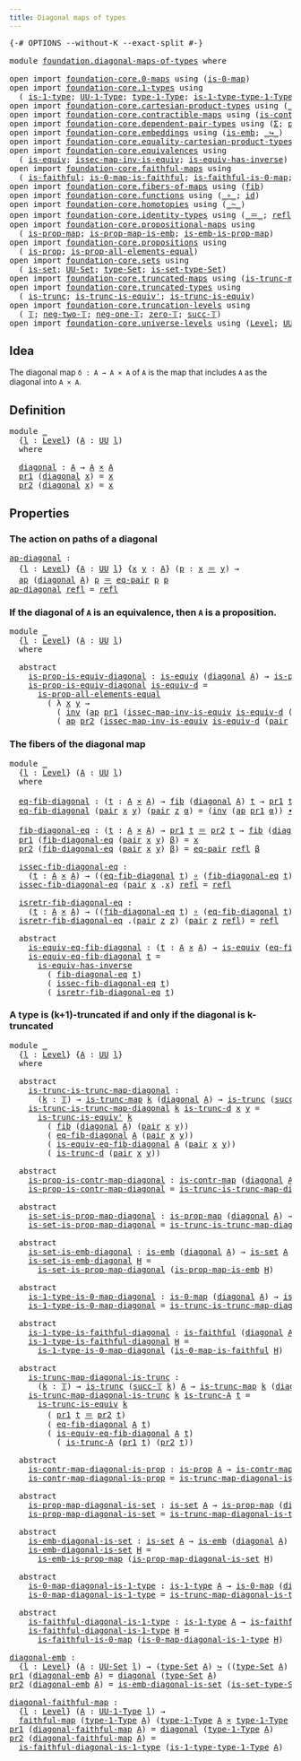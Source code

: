 ```yaml
---
title: Diagonal maps of types
---
```


<pre class="Agda"><a id="48" class="Symbol">{-#</a> <a id="52" class="Keyword">OPTIONS</a> <a id="60" class="Pragma">--without-K</a> <a id="72" class="Pragma">--exact-split</a> <a id="86" class="Symbol">#-}</a>

<a id="91" class="Keyword">module</a> <a id="98" href="foundation.diagonal-maps-of-types.html" class="Module">foundation.diagonal-maps-of-types</a> <a id="132" class="Keyword">where</a>

<a id="139" class="Keyword">open</a> <a id="144" class="Keyword">import</a> <a id="151" href="foundation-core.0-maps.html" class="Module">foundation-core.0-maps</a> <a id="174" class="Keyword">using</a> <a id="180" class="Symbol">(</a><a id="181" href="foundation-core.0-maps.html#1181" class="Function">is-0-map</a><a id="189" class="Symbol">)</a>
<a id="191" class="Keyword">open</a> <a id="196" class="Keyword">import</a> <a id="203" href="foundation-core.1-types.html" class="Module">foundation-core.1-types</a> <a id="227" class="Keyword">using</a>
  <a id="235" class="Symbol">(</a> <a id="237" href="foundation-core.1-types.html#807" class="Function">is-1-type</a><a id="246" class="Symbol">;</a> <a id="248" href="foundation-core.1-types.html#873" class="Function">UU-1-Type</a><a id="257" class="Symbol">;</a> <a id="259" href="foundation-core.1-types.html#945" class="Function">type-1-Type</a><a id="270" class="Symbol">;</a> <a id="272" href="foundation-core.1-types.html#1022" class="Function">is-1-type-type-1-Type</a><a id="293" class="Symbol">)</a>
<a id="295" class="Keyword">open</a> <a id="300" class="Keyword">import</a> <a id="307" href="foundation-core.cartesian-product-types.html" class="Module">foundation-core.cartesian-product-types</a> <a id="347" class="Keyword">using</a> <a id="353" class="Symbol">(</a><a id="354" href="foundation-core.cartesian-product-types.html#590" class="Function Operator">_×_</a><a id="357" class="Symbol">)</a>
<a id="359" class="Keyword">open</a> <a id="364" class="Keyword">import</a> <a id="371" href="foundation-core.contractible-maps.html" class="Module">foundation-core.contractible-maps</a> <a id="405" class="Keyword">using</a> <a id="411" class="Symbol">(</a><a id="412" href="foundation-core.contractible-maps.html#1477" class="Function">is-contr-map</a><a id="424" class="Symbol">)</a>
<a id="426" class="Keyword">open</a> <a id="431" class="Keyword">import</a> <a id="438" href="foundation-core.dependent-pair-types.html" class="Module">foundation-core.dependent-pair-types</a> <a id="475" class="Keyword">using</a> <a id="481" class="Symbol">(</a><a id="482" href="foundation-core.dependent-pair-types.html#515" class="Record">Σ</a><a id="483" class="Symbol">;</a> <a id="485" href="foundation-core.dependent-pair-types.html#588" class="InductiveConstructor">pair</a><a id="489" class="Symbol">;</a> <a id="491" href="foundation-core.dependent-pair-types.html#605" class="Field">pr1</a><a id="494" class="Symbol">;</a> <a id="496" href="foundation-core.dependent-pair-types.html#617" class="Field">pr2</a><a id="499" class="Symbol">)</a>
<a id="501" class="Keyword">open</a> <a id="506" class="Keyword">import</a> <a id="513" href="foundation-core.embeddings.html" class="Module">foundation-core.embeddings</a> <a id="540" class="Keyword">using</a> <a id="546" class="Symbol">(</a><a id="547" href="foundation-core.embeddings.html#992" class="Function">is-emb</a><a id="553" class="Symbol">;</a> <a id="555" href="foundation-core.embeddings.html#1074" class="Function Operator">_↪_</a><a id="558" class="Symbol">)</a>
<a id="560" class="Keyword">open</a> <a id="565" class="Keyword">import</a> <a id="572" href="foundation-core.equality-cartesian-product-types.html" class="Module">foundation-core.equality-cartesian-product-types</a> <a id="621" class="Keyword">using</a> <a id="627" class="Symbol">(</a><a id="628" href="foundation-core.equality-cartesian-product-types.html#1326" class="Function">eq-pair</a><a id="635" class="Symbol">)</a>
<a id="637" class="Keyword">open</a> <a id="642" class="Keyword">import</a> <a id="649" href="foundation-core.equivalences.html" class="Module">foundation-core.equivalences</a> <a id="678" class="Keyword">using</a>
  <a id="686" class="Symbol">(</a> <a id="688" href="foundation-core.equivalences.html#1556" class="Function">is-equiv</a><a id="696" class="Symbol">;</a> <a id="698" href="foundation-core.equivalences.html#4265" class="Function">issec-map-inv-is-equiv</a><a id="720" class="Symbol">;</a> <a id="722" href="foundation-core.equivalences.html#3013" class="Function">is-equiv-has-inverse</a><a id="742" class="Symbol">)</a>
<a id="744" class="Keyword">open</a> <a id="749" class="Keyword">import</a> <a id="756" href="foundation-core.faithful-maps.html" class="Module">foundation-core.faithful-maps</a> <a id="786" class="Keyword">using</a>
  <a id="794" class="Symbol">(</a> <a id="796" href="foundation-core.faithful-maps.html#1690" class="Function">is-faithful</a><a id="807" class="Symbol">;</a> <a id="809" href="foundation-core.faithful-maps.html#3608" class="Function">is-0-map-is-faithful</a><a id="829" class="Symbol">;</a> <a id="831" href="foundation-core.faithful-maps.html#3777" class="Function">is-faithful-is-0-map</a><a id="851" class="Symbol">;</a> <a id="853" href="foundation-core.faithful-maps.html#1780" class="Function">faithful-map</a><a id="865" class="Symbol">)</a>
<a id="867" class="Keyword">open</a> <a id="872" class="Keyword">import</a> <a id="879" href="foundation-core.fibers-of-maps.html" class="Module">foundation-core.fibers-of-maps</a> <a id="910" class="Keyword">using</a> <a id="916" class="Symbol">(</a><a id="917" href="foundation-core.fibers-of-maps.html#942" class="Function">fib</a><a id="920" class="Symbol">)</a>
<a id="922" class="Keyword">open</a> <a id="927" class="Keyword">import</a> <a id="934" href="foundation-core.functions.html" class="Module">foundation-core.functions</a> <a id="960" class="Keyword">using</a> <a id="966" class="Symbol">(</a><a id="967" href="foundation-core.functions.html#420" class="Function Operator">_∘_</a><a id="970" class="Symbol">;</a> <a id="972" href="foundation-core.functions.html#322" class="Function">id</a><a id="974" class="Symbol">)</a>
<a id="976" class="Keyword">open</a> <a id="981" class="Keyword">import</a> <a id="988" href="foundation-core.homotopies.html" class="Module">foundation-core.homotopies</a> <a id="1015" class="Keyword">using</a> <a id="1021" class="Symbol">(</a><a id="1022" href="foundation-core.homotopies.html#627" class="Function Operator">_~_</a><a id="1025" class="Symbol">)</a>
<a id="1027" class="Keyword">open</a> <a id="1032" class="Keyword">import</a> <a id="1039" href="foundation-core.identity-types.html" class="Module">foundation-core.identity-types</a> <a id="1070" class="Keyword">using</a> <a id="1076" class="Symbol">(</a><a id="1077" href="foundation-core.identity-types.html#1865" class="Function Operator">_＝_</a><a id="1080" class="Symbol">;</a> <a id="1082" href="foundation-core.identity-types.html#1820" class="InductiveConstructor">refl</a><a id="1086" class="Symbol">;</a> <a id="1088" href="foundation-core.identity-types.html#2425" class="Function Operator">_∙_</a><a id="1091" class="Symbol">;</a> <a id="1093" href="foundation-core.identity-types.html#2729" class="Function">inv</a><a id="1096" class="Symbol">;</a> <a id="1098" href="foundation-core.identity-types.html#4003" class="Function">ap</a><a id="1100" class="Symbol">)</a>
<a id="1102" class="Keyword">open</a> <a id="1107" class="Keyword">import</a> <a id="1114" href="foundation-core.propositional-maps.html" class="Module">foundation-core.propositional-maps</a> <a id="1149" class="Keyword">using</a>
  <a id="1157" class="Symbol">(</a> <a id="1159" href="foundation-core.propositional-maps.html#1263" class="Function">is-prop-map</a><a id="1170" class="Symbol">;</a> <a id="1172" href="foundation-core.propositional-maps.html#1879" class="Function">is-prop-map-is-emb</a><a id="1190" class="Symbol">;</a> <a id="1192" href="foundation-core.propositional-maps.html#1537" class="Function">is-emb-is-prop-map</a><a id="1210" class="Symbol">)</a>
<a id="1212" class="Keyword">open</a> <a id="1217" class="Keyword">import</a> <a id="1224" href="foundation-core.propositions.html" class="Module">foundation-core.propositions</a> <a id="1253" class="Keyword">using</a>
  <a id="1261" class="Symbol">(</a> <a id="1263" href="foundation-core.propositions.html#1309" class="Function">is-prop</a><a id="1270" class="Symbol">;</a> <a id="1272" href="foundation-core.propositions.html#2405" class="Function">is-prop-all-elements-equal</a><a id="1298" class="Symbol">)</a>
<a id="1300" class="Keyword">open</a> <a id="1305" class="Keyword">import</a> <a id="1312" href="foundation-core.sets.html" class="Module">foundation-core.sets</a> <a id="1333" class="Keyword">using</a>
  <a id="1341" class="Symbol">(</a> <a id="1343" href="foundation-core.sets.html#1113" class="Function">is-set</a><a id="1349" class="Symbol">;</a> <a id="1351" href="foundation-core.sets.html#1190" class="Function">UU-Set</a><a id="1357" class="Symbol">;</a> <a id="1359" href="foundation-core.sets.html#1304" class="Function">type-Set</a><a id="1367" class="Symbol">;</a> <a id="1369" href="foundation-core.sets.html#1355" class="Function">is-set-type-Set</a><a id="1384" class="Symbol">)</a>
<a id="1386" class="Keyword">open</a> <a id="1391" class="Keyword">import</a> <a id="1398" href="foundation-core.truncated-maps.html" class="Module">foundation-core.truncated-maps</a> <a id="1429" class="Keyword">using</a> <a id="1435" class="Symbol">(</a><a id="1436" href="foundation-core.truncated-maps.html#1903" class="Function">is-trunc-map</a><a id="1448" class="Symbol">)</a>
<a id="1450" class="Keyword">open</a> <a id="1455" class="Keyword">import</a> <a id="1462" href="foundation-core.truncated-types.html" class="Module">foundation-core.truncated-types</a> <a id="1494" class="Keyword">using</a>
  <a id="1502" class="Symbol">(</a> <a id="1504" href="foundation-core.truncated-types.html#1741" class="Function">is-trunc</a><a id="1512" class="Symbol">;</a> <a id="1514" href="foundation-core.truncated-types.html#4580" class="Function">is-trunc-is-equiv&#39;</a><a id="1532" class="Symbol">;</a> <a id="1534" href="foundation-core.truncated-types.html#4146" class="Function">is-trunc-is-equiv</a><a id="1551" class="Symbol">)</a>
<a id="1553" class="Keyword">open</a> <a id="1558" class="Keyword">import</a> <a id="1565" href="foundation-core.truncation-levels.html" class="Module">foundation-core.truncation-levels</a> <a id="1599" class="Keyword">using</a>
  <a id="1607" class="Symbol">(</a> <a id="1609" href="foundation-core.truncation-levels.html#395" class="Datatype">𝕋</a><a id="1610" class="Symbol">;</a> <a id="1612" href="foundation-core.truncation-levels.html#416" class="InductiveConstructor">neg-two-𝕋</a><a id="1621" class="Symbol">;</a> <a id="1623" href="foundation-core.truncation-levels.html#448" class="Function">neg-one-𝕋</a><a id="1632" class="Symbol">;</a> <a id="1634" href="foundation-core.truncation-levels.html#492" class="Function">zero-𝕋</a><a id="1640" class="Symbol">;</a> <a id="1642" href="foundation-core.truncation-levels.html#432" class="InductiveConstructor">succ-𝕋</a><a id="1648" class="Symbol">)</a>
<a id="1650" class="Keyword">open</a> <a id="1655" class="Keyword">import</a> <a id="1662" href="foundation-core.universe-levels.html" class="Module">foundation-core.universe-levels</a> <a id="1694" class="Keyword">using</a> <a id="1700" class="Symbol">(</a><a id="1701" href="Agda.Primitive.html#597" class="Postulate">Level</a><a id="1706" class="Symbol">;</a> <a id="1708" href="foundation-core.universe-levels.html#235" class="Primitive">UU</a><a id="1710" class="Symbol">)</a>
</pre>
## Idea

The diagonal map `δ : A → A × A` of `A` is the map that includes `A` as the diagonal into `A × A`.

## Definition

<pre class="Agda"><a id="1849" class="Keyword">module</a> <a id="1856" href="foundation.diagonal-maps-of-types.html#1856" class="Module">_</a>
  <a id="1860" class="Symbol">{</a><a id="1861" href="foundation.diagonal-maps-of-types.html#1861" class="Bound">l</a> <a id="1863" class="Symbol">:</a> <a id="1865" href="Agda.Primitive.html#597" class="Postulate">Level</a><a id="1870" class="Symbol">}</a> <a id="1872" class="Symbol">(</a><a id="1873" href="foundation.diagonal-maps-of-types.html#1873" class="Bound">A</a> <a id="1875" class="Symbol">:</a> <a id="1877" href="foundation-core.universe-levels.html#235" class="Primitive">UU</a> <a id="1880" href="foundation.diagonal-maps-of-types.html#1861" class="Bound">l</a><a id="1881" class="Symbol">)</a>
  <a id="1885" class="Keyword">where</a>

  <a id="1894" href="foundation.diagonal-maps-of-types.html#1894" class="Function">diagonal</a> <a id="1903" class="Symbol">:</a> <a id="1905" href="foundation.diagonal-maps-of-types.html#1873" class="Bound">A</a> <a id="1907" class="Symbol">→</a> <a id="1909" href="foundation.diagonal-maps-of-types.html#1873" class="Bound">A</a> <a id="1911" href="foundation-core.cartesian-product-types.html#590" class="Function Operator">×</a> <a id="1913" href="foundation.diagonal-maps-of-types.html#1873" class="Bound">A</a>
  <a id="1917" href="foundation-core.dependent-pair-types.html#605" class="Field">pr1</a> <a id="1921" class="Symbol">(</a><a id="1922" href="foundation.diagonal-maps-of-types.html#1894" class="Function">diagonal</a> <a id="1931" href="foundation.diagonal-maps-of-types.html#1931" class="Bound">x</a><a id="1932" class="Symbol">)</a> <a id="1934" class="Symbol">=</a> <a id="1936" href="foundation.diagonal-maps-of-types.html#1931" class="Bound">x</a>
  <a id="1940" href="foundation-core.dependent-pair-types.html#617" class="Field">pr2</a> <a id="1944" class="Symbol">(</a><a id="1945" href="foundation.diagonal-maps-of-types.html#1894" class="Function">diagonal</a> <a id="1954" href="foundation.diagonal-maps-of-types.html#1954" class="Bound">x</a><a id="1955" class="Symbol">)</a> <a id="1957" class="Symbol">=</a> <a id="1959" href="foundation.diagonal-maps-of-types.html#1954" class="Bound">x</a>
</pre>
## Properties

### The action on paths of a diagonal

<pre class="Agda"><a id="ap-diagonal"></a><a id="2028" href="foundation.diagonal-maps-of-types.html#2028" class="Function">ap-diagonal</a> <a id="2040" class="Symbol">:</a>
  <a id="2044" class="Symbol">{</a><a id="2045" href="foundation.diagonal-maps-of-types.html#2045" class="Bound">l</a> <a id="2047" class="Symbol">:</a> <a id="2049" href="Agda.Primitive.html#597" class="Postulate">Level</a><a id="2054" class="Symbol">}</a> <a id="2056" class="Symbol">{</a><a id="2057" href="foundation.diagonal-maps-of-types.html#2057" class="Bound">A</a> <a id="2059" class="Symbol">:</a> <a id="2061" href="foundation-core.universe-levels.html#235" class="Primitive">UU</a> <a id="2064" href="foundation.diagonal-maps-of-types.html#2045" class="Bound">l</a><a id="2065" class="Symbol">}</a> <a id="2067" class="Symbol">{</a><a id="2068" href="foundation.diagonal-maps-of-types.html#2068" class="Bound">x</a> <a id="2070" href="foundation.diagonal-maps-of-types.html#2070" class="Bound">y</a> <a id="2072" class="Symbol">:</a> <a id="2074" href="foundation.diagonal-maps-of-types.html#2057" class="Bound">A</a><a id="2075" class="Symbol">}</a> <a id="2077" class="Symbol">(</a><a id="2078" href="foundation.diagonal-maps-of-types.html#2078" class="Bound">p</a> <a id="2080" class="Symbol">:</a> <a id="2082" href="foundation.diagonal-maps-of-types.html#2068" class="Bound">x</a> <a id="2084" href="foundation-core.identity-types.html#1865" class="Function Operator">＝</a> <a id="2086" href="foundation.diagonal-maps-of-types.html#2070" class="Bound">y</a><a id="2087" class="Symbol">)</a> <a id="2089" class="Symbol">→</a>
  <a id="2093" href="foundation-core.identity-types.html#4003" class="Function">ap</a> <a id="2096" class="Symbol">(</a><a id="2097" href="foundation.diagonal-maps-of-types.html#1894" class="Function">diagonal</a> <a id="2106" href="foundation.diagonal-maps-of-types.html#2057" class="Bound">A</a><a id="2107" class="Symbol">)</a> <a id="2109" href="foundation.diagonal-maps-of-types.html#2078" class="Bound">p</a> <a id="2111" href="foundation-core.identity-types.html#1865" class="Function Operator">＝</a> <a id="2113" href="foundation-core.equality-cartesian-product-types.html#1326" class="Function">eq-pair</a> <a id="2121" href="foundation.diagonal-maps-of-types.html#2078" class="Bound">p</a> <a id="2123" href="foundation.diagonal-maps-of-types.html#2078" class="Bound">p</a>
<a id="2125" href="foundation.diagonal-maps-of-types.html#2028" class="Function">ap-diagonal</a> <a id="2137" href="foundation-core.identity-types.html#1820" class="InductiveConstructor">refl</a> <a id="2142" class="Symbol">=</a> <a id="2144" href="foundation-core.identity-types.html#1820" class="InductiveConstructor">refl</a>
</pre>
### If the diagonal of `A` is an equivalence, then `A` is a proposition.

<pre class="Agda"><a id="2236" class="Keyword">module</a> <a id="2243" href="foundation.diagonal-maps-of-types.html#2243" class="Module">_</a>
  <a id="2247" class="Symbol">{</a><a id="2248" href="foundation.diagonal-maps-of-types.html#2248" class="Bound">l</a> <a id="2250" class="Symbol">:</a> <a id="2252" href="Agda.Primitive.html#597" class="Postulate">Level</a><a id="2257" class="Symbol">}</a> <a id="2259" class="Symbol">(</a><a id="2260" href="foundation.diagonal-maps-of-types.html#2260" class="Bound">A</a> <a id="2262" class="Symbol">:</a> <a id="2264" href="foundation-core.universe-levels.html#235" class="Primitive">UU</a> <a id="2267" href="foundation.diagonal-maps-of-types.html#2248" class="Bound">l</a><a id="2268" class="Symbol">)</a>
  <a id="2272" class="Keyword">where</a>

  <a id="2281" class="Keyword">abstract</a>
    <a id="2294" href="foundation.diagonal-maps-of-types.html#2294" class="Function">is-prop-is-equiv-diagonal</a> <a id="2320" class="Symbol">:</a> <a id="2322" href="foundation-core.equivalences.html#1556" class="Function">is-equiv</a> <a id="2331" class="Symbol">(</a><a id="2332" href="foundation.diagonal-maps-of-types.html#1894" class="Function">diagonal</a> <a id="2341" href="foundation.diagonal-maps-of-types.html#2260" class="Bound">A</a><a id="2342" class="Symbol">)</a> <a id="2344" class="Symbol">→</a> <a id="2346" href="foundation-core.propositions.html#1309" class="Function">is-prop</a> <a id="2354" href="foundation.diagonal-maps-of-types.html#2260" class="Bound">A</a>
    <a id="2360" href="foundation.diagonal-maps-of-types.html#2294" class="Function">is-prop-is-equiv-diagonal</a> <a id="2386" href="foundation.diagonal-maps-of-types.html#2386" class="Bound">is-equiv-d</a> <a id="2397" class="Symbol">=</a>
      <a id="2405" href="foundation-core.propositions.html#2405" class="Function">is-prop-all-elements-equal</a>
        <a id="2440" class="Symbol">(</a> <a id="2442" class="Symbol">λ</a> <a id="2444" href="foundation.diagonal-maps-of-types.html#2444" class="Bound">x</a> <a id="2446" href="foundation.diagonal-maps-of-types.html#2446" class="Bound">y</a> <a id="2448" class="Symbol">→</a>
          <a id="2460" class="Symbol">(</a> <a id="2462" href="foundation-core.identity-types.html#2729" class="Function">inv</a> <a id="2466" class="Symbol">(</a><a id="2467" href="foundation-core.identity-types.html#4003" class="Function">ap</a> <a id="2470" href="foundation-core.dependent-pair-types.html#605" class="Field">pr1</a> <a id="2474" class="Symbol">(</a><a id="2475" href="foundation-core.equivalences.html#4265" class="Function">issec-map-inv-is-equiv</a> <a id="2498" href="foundation.diagonal-maps-of-types.html#2386" class="Bound">is-equiv-d</a> <a id="2509" class="Symbol">(</a><a id="2510" href="foundation-core.dependent-pair-types.html#588" class="InductiveConstructor">pair</a> <a id="2515" href="foundation.diagonal-maps-of-types.html#2444" class="Bound">x</a> <a id="2517" href="foundation.diagonal-maps-of-types.html#2446" class="Bound">y</a><a id="2518" class="Symbol">))))</a> <a id="2523" href="foundation-core.identity-types.html#2425" class="Function Operator">∙</a>
          <a id="2535" class="Symbol">(</a> <a id="2537" href="foundation-core.identity-types.html#4003" class="Function">ap</a> <a id="2540" href="foundation-core.dependent-pair-types.html#617" class="Field">pr2</a> <a id="2544" class="Symbol">(</a><a id="2545" href="foundation-core.equivalences.html#4265" class="Function">issec-map-inv-is-equiv</a> <a id="2568" href="foundation.diagonal-maps-of-types.html#2386" class="Bound">is-equiv-d</a> <a id="2579" class="Symbol">(</a><a id="2580" href="foundation-core.dependent-pair-types.html#588" class="InductiveConstructor">pair</a> <a id="2585" href="foundation.diagonal-maps-of-types.html#2444" class="Bound">x</a> <a id="2587" href="foundation.diagonal-maps-of-types.html#2446" class="Bound">y</a><a id="2588" class="Symbol">))))</a>
</pre>
### The fibers of the diagonal map

<pre class="Agda"><a id="2642" class="Keyword">module</a> <a id="2649" href="foundation.diagonal-maps-of-types.html#2649" class="Module">_</a>
  <a id="2653" class="Symbol">{</a><a id="2654" href="foundation.diagonal-maps-of-types.html#2654" class="Bound">l</a> <a id="2656" class="Symbol">:</a> <a id="2658" href="Agda.Primitive.html#597" class="Postulate">Level</a><a id="2663" class="Symbol">}</a> <a id="2665" class="Symbol">(</a><a id="2666" href="foundation.diagonal-maps-of-types.html#2666" class="Bound">A</a> <a id="2668" class="Symbol">:</a> <a id="2670" href="foundation-core.universe-levels.html#235" class="Primitive">UU</a> <a id="2673" href="foundation.diagonal-maps-of-types.html#2654" class="Bound">l</a><a id="2674" class="Symbol">)</a>
  <a id="2678" class="Keyword">where</a>

  <a id="2687" href="foundation.diagonal-maps-of-types.html#2687" class="Function">eq-fib-diagonal</a> <a id="2703" class="Symbol">:</a> <a id="2705" class="Symbol">(</a><a id="2706" href="foundation.diagonal-maps-of-types.html#2706" class="Bound">t</a> <a id="2708" class="Symbol">:</a> <a id="2710" href="foundation.diagonal-maps-of-types.html#2666" class="Bound">A</a> <a id="2712" href="foundation-core.cartesian-product-types.html#590" class="Function Operator">×</a> <a id="2714" href="foundation.diagonal-maps-of-types.html#2666" class="Bound">A</a><a id="2715" class="Symbol">)</a> <a id="2717" class="Symbol">→</a> <a id="2719" href="foundation-core.fibers-of-maps.html#942" class="Function">fib</a> <a id="2723" class="Symbol">(</a><a id="2724" href="foundation.diagonal-maps-of-types.html#1894" class="Function">diagonal</a> <a id="2733" href="foundation.diagonal-maps-of-types.html#2666" class="Bound">A</a><a id="2734" class="Symbol">)</a> <a id="2736" href="foundation.diagonal-maps-of-types.html#2706" class="Bound">t</a> <a id="2738" class="Symbol">→</a> <a id="2740" href="foundation-core.dependent-pair-types.html#605" class="Field">pr1</a> <a id="2744" href="foundation.diagonal-maps-of-types.html#2706" class="Bound">t</a> <a id="2746" href="foundation-core.identity-types.html#1865" class="Function Operator">＝</a> <a id="2748" href="foundation-core.dependent-pair-types.html#617" class="Field">pr2</a> <a id="2752" href="foundation.diagonal-maps-of-types.html#2706" class="Bound">t</a>
  <a id="2756" href="foundation.diagonal-maps-of-types.html#2687" class="Function">eq-fib-diagonal</a> <a id="2772" class="Symbol">(</a><a id="2773" href="foundation-core.dependent-pair-types.html#588" class="InductiveConstructor">pair</a> <a id="2778" href="foundation.diagonal-maps-of-types.html#2778" class="Bound">x</a> <a id="2780" href="foundation.diagonal-maps-of-types.html#2780" class="Bound">y</a><a id="2781" class="Symbol">)</a> <a id="2783" class="Symbol">(</a><a id="2784" href="foundation-core.dependent-pair-types.html#588" class="InductiveConstructor">pair</a> <a id="2789" href="foundation.diagonal-maps-of-types.html#2789" class="Bound">z</a> <a id="2791" href="foundation.diagonal-maps-of-types.html#2791" class="Bound">α</a><a id="2792" class="Symbol">)</a> <a id="2794" class="Symbol">=</a> <a id="2796" class="Symbol">(</a><a id="2797" href="foundation-core.identity-types.html#2729" class="Function">inv</a> <a id="2801" class="Symbol">(</a><a id="2802" href="foundation-core.identity-types.html#4003" class="Function">ap</a> <a id="2805" href="foundation-core.dependent-pair-types.html#605" class="Field">pr1</a> <a id="2809" href="foundation.diagonal-maps-of-types.html#2791" class="Bound">α</a><a id="2810" class="Symbol">))</a> <a id="2813" href="foundation-core.identity-types.html#2425" class="Function Operator">∙</a> <a id="2815" class="Symbol">(</a><a id="2816" href="foundation-core.identity-types.html#4003" class="Function">ap</a> <a id="2819" href="foundation-core.dependent-pair-types.html#617" class="Field">pr2</a> <a id="2823" href="foundation.diagonal-maps-of-types.html#2791" class="Bound">α</a><a id="2824" class="Symbol">)</a>
  
  <a id="2831" href="foundation.diagonal-maps-of-types.html#2831" class="Function">fib-diagonal-eq</a> <a id="2847" class="Symbol">:</a> <a id="2849" class="Symbol">(</a><a id="2850" href="foundation.diagonal-maps-of-types.html#2850" class="Bound">t</a> <a id="2852" class="Symbol">:</a> <a id="2854" href="foundation.diagonal-maps-of-types.html#2666" class="Bound">A</a> <a id="2856" href="foundation-core.cartesian-product-types.html#590" class="Function Operator">×</a> <a id="2858" href="foundation.diagonal-maps-of-types.html#2666" class="Bound">A</a><a id="2859" class="Symbol">)</a> <a id="2861" class="Symbol">→</a> <a id="2863" href="foundation-core.dependent-pair-types.html#605" class="Field">pr1</a> <a id="2867" href="foundation.diagonal-maps-of-types.html#2850" class="Bound">t</a> <a id="2869" href="foundation-core.identity-types.html#1865" class="Function Operator">＝</a> <a id="2871" href="foundation-core.dependent-pair-types.html#617" class="Field">pr2</a> <a id="2875" href="foundation.diagonal-maps-of-types.html#2850" class="Bound">t</a> <a id="2877" class="Symbol">→</a> <a id="2879" href="foundation-core.fibers-of-maps.html#942" class="Function">fib</a> <a id="2883" class="Symbol">(</a><a id="2884" href="foundation.diagonal-maps-of-types.html#1894" class="Function">diagonal</a> <a id="2893" href="foundation.diagonal-maps-of-types.html#2666" class="Bound">A</a><a id="2894" class="Symbol">)</a> <a id="2896" href="foundation.diagonal-maps-of-types.html#2850" class="Bound">t</a>
  <a id="2900" href="foundation-core.dependent-pair-types.html#605" class="Field">pr1</a> <a id="2904" class="Symbol">(</a><a id="2905" href="foundation.diagonal-maps-of-types.html#2831" class="Function">fib-diagonal-eq</a> <a id="2921" class="Symbol">(</a><a id="2922" href="foundation-core.dependent-pair-types.html#588" class="InductiveConstructor">pair</a> <a id="2927" href="foundation.diagonal-maps-of-types.html#2927" class="Bound">x</a> <a id="2929" href="foundation.diagonal-maps-of-types.html#2929" class="Bound">y</a><a id="2930" class="Symbol">)</a> <a id="2932" href="foundation.diagonal-maps-of-types.html#2932" class="Bound">β</a><a id="2933" class="Symbol">)</a> <a id="2935" class="Symbol">=</a> <a id="2937" href="foundation.diagonal-maps-of-types.html#2927" class="Bound">x</a>
  <a id="2941" href="foundation-core.dependent-pair-types.html#617" class="Field">pr2</a> <a id="2945" class="Symbol">(</a><a id="2946" href="foundation.diagonal-maps-of-types.html#2831" class="Function">fib-diagonal-eq</a> <a id="2962" class="Symbol">(</a><a id="2963" href="foundation-core.dependent-pair-types.html#588" class="InductiveConstructor">pair</a> <a id="2968" href="foundation.diagonal-maps-of-types.html#2968" class="Bound">x</a> <a id="2970" href="foundation.diagonal-maps-of-types.html#2970" class="Bound">y</a><a id="2971" class="Symbol">)</a> <a id="2973" href="foundation.diagonal-maps-of-types.html#2973" class="Bound">β</a><a id="2974" class="Symbol">)</a> <a id="2976" class="Symbol">=</a> <a id="2978" href="foundation-core.equality-cartesian-product-types.html#1326" class="Function">eq-pair</a> <a id="2986" href="foundation-core.identity-types.html#1820" class="InductiveConstructor">refl</a> <a id="2991" href="foundation.diagonal-maps-of-types.html#2973" class="Bound">β</a>
  
  <a id="2998" href="foundation.diagonal-maps-of-types.html#2998" class="Function">issec-fib-diagonal-eq</a> <a id="3020" class="Symbol">:</a>
    <a id="3026" class="Symbol">(</a><a id="3027" href="foundation.diagonal-maps-of-types.html#3027" class="Bound">t</a> <a id="3029" class="Symbol">:</a> <a id="3031" href="foundation.diagonal-maps-of-types.html#2666" class="Bound">A</a> <a id="3033" href="foundation-core.cartesian-product-types.html#590" class="Function Operator">×</a> <a id="3035" href="foundation.diagonal-maps-of-types.html#2666" class="Bound">A</a><a id="3036" class="Symbol">)</a> <a id="3038" class="Symbol">→</a> <a id="3040" class="Symbol">((</a><a id="3042" href="foundation.diagonal-maps-of-types.html#2687" class="Function">eq-fib-diagonal</a> <a id="3058" href="foundation.diagonal-maps-of-types.html#3027" class="Bound">t</a><a id="3059" class="Symbol">)</a> <a id="3061" href="foundation-core.functions.html#420" class="Function Operator">∘</a> <a id="3063" class="Symbol">(</a><a id="3064" href="foundation.diagonal-maps-of-types.html#2831" class="Function">fib-diagonal-eq</a> <a id="3080" href="foundation.diagonal-maps-of-types.html#3027" class="Bound">t</a><a id="3081" class="Symbol">))</a> <a id="3084" href="foundation-core.homotopies.html#627" class="Function Operator">~</a> <a id="3086" href="foundation-core.functions.html#322" class="Function">id</a>
  <a id="3091" href="foundation.diagonal-maps-of-types.html#2998" class="Function">issec-fib-diagonal-eq</a> <a id="3113" class="Symbol">(</a><a id="3114" href="foundation-core.dependent-pair-types.html#588" class="InductiveConstructor">pair</a> <a id="3119" href="foundation.diagonal-maps-of-types.html#3119" class="Bound">x</a> <a id="3121" class="DottedPattern Symbol">.</a><a id="3122" href="foundation.diagonal-maps-of-types.html#3119" class="DottedPattern Bound">x</a><a id="3123" class="Symbol">)</a> <a id="3125" href="foundation-core.identity-types.html#1820" class="InductiveConstructor">refl</a> <a id="3130" class="Symbol">=</a> <a id="3132" href="foundation-core.identity-types.html#1820" class="InductiveConstructor">refl</a>
  
  <a id="3142" href="foundation.diagonal-maps-of-types.html#3142" class="Function">isretr-fib-diagonal-eq</a> <a id="3165" class="Symbol">:</a>
    <a id="3171" class="Symbol">(</a><a id="3172" href="foundation.diagonal-maps-of-types.html#3172" class="Bound">t</a> <a id="3174" class="Symbol">:</a> <a id="3176" href="foundation.diagonal-maps-of-types.html#2666" class="Bound">A</a> <a id="3178" href="foundation-core.cartesian-product-types.html#590" class="Function Operator">×</a> <a id="3180" href="foundation.diagonal-maps-of-types.html#2666" class="Bound">A</a><a id="3181" class="Symbol">)</a> <a id="3183" class="Symbol">→</a> <a id="3185" class="Symbol">((</a><a id="3187" href="foundation.diagonal-maps-of-types.html#2831" class="Function">fib-diagonal-eq</a> <a id="3203" href="foundation.diagonal-maps-of-types.html#3172" class="Bound">t</a><a id="3204" class="Symbol">)</a> <a id="3206" href="foundation-core.functions.html#420" class="Function Operator">∘</a> <a id="3208" class="Symbol">(</a><a id="3209" href="foundation.diagonal-maps-of-types.html#2687" class="Function">eq-fib-diagonal</a> <a id="3225" href="foundation.diagonal-maps-of-types.html#3172" class="Bound">t</a><a id="3226" class="Symbol">))</a> <a id="3229" href="foundation-core.homotopies.html#627" class="Function Operator">~</a> <a id="3231" href="foundation-core.functions.html#322" class="Function">id</a>
  <a id="3236" href="foundation.diagonal-maps-of-types.html#3142" class="Function">isretr-fib-diagonal-eq</a> <a id="3259" class="DottedPattern Symbol">.(</a><a id="3261" href="foundation-core.dependent-pair-types.html#588" class="DottedPattern InductiveConstructor">pair</a> <a id="3266" href="foundation.diagonal-maps-of-types.html#3277" class="DottedPattern Bound">z</a> <a id="3268" href="foundation.diagonal-maps-of-types.html#3277" class="DottedPattern Bound">z</a><a id="3269" class="DottedPattern Symbol">)</a> <a id="3271" class="Symbol">(</a><a id="3272" href="foundation-core.dependent-pair-types.html#588" class="InductiveConstructor">pair</a> <a id="3277" href="foundation.diagonal-maps-of-types.html#3277" class="Bound">z</a> <a id="3279" href="foundation-core.identity-types.html#1820" class="InductiveConstructor">refl</a><a id="3283" class="Symbol">)</a> <a id="3285" class="Symbol">=</a> <a id="3287" href="foundation-core.identity-types.html#1820" class="InductiveConstructor">refl</a>
  
  <a id="3297" class="Keyword">abstract</a>
    <a id="3310" href="foundation.diagonal-maps-of-types.html#3310" class="Function">is-equiv-eq-fib-diagonal</a> <a id="3335" class="Symbol">:</a> <a id="3337" class="Symbol">(</a><a id="3338" href="foundation.diagonal-maps-of-types.html#3338" class="Bound">t</a> <a id="3340" class="Symbol">:</a> <a id="3342" href="foundation.diagonal-maps-of-types.html#2666" class="Bound">A</a> <a id="3344" href="foundation-core.cartesian-product-types.html#590" class="Function Operator">×</a> <a id="3346" href="foundation.diagonal-maps-of-types.html#2666" class="Bound">A</a><a id="3347" class="Symbol">)</a> <a id="3349" class="Symbol">→</a> <a id="3351" href="foundation-core.equivalences.html#1556" class="Function">is-equiv</a> <a id="3360" class="Symbol">(</a><a id="3361" href="foundation.diagonal-maps-of-types.html#2687" class="Function">eq-fib-diagonal</a> <a id="3377" href="foundation.diagonal-maps-of-types.html#3338" class="Bound">t</a><a id="3378" class="Symbol">)</a>
    <a id="3384" href="foundation.diagonal-maps-of-types.html#3310" class="Function">is-equiv-eq-fib-diagonal</a> <a id="3409" href="foundation.diagonal-maps-of-types.html#3409" class="Bound">t</a> <a id="3411" class="Symbol">=</a>
      <a id="3419" href="foundation-core.equivalences.html#3013" class="Function">is-equiv-has-inverse</a>
        <a id="3448" class="Symbol">(</a> <a id="3450" href="foundation.diagonal-maps-of-types.html#2831" class="Function">fib-diagonal-eq</a> <a id="3466" href="foundation.diagonal-maps-of-types.html#3409" class="Bound">t</a><a id="3467" class="Symbol">)</a>
        <a id="3477" class="Symbol">(</a> <a id="3479" href="foundation.diagonal-maps-of-types.html#2998" class="Function">issec-fib-diagonal-eq</a> <a id="3501" href="foundation.diagonal-maps-of-types.html#3409" class="Bound">t</a><a id="3502" class="Symbol">)</a>
        <a id="3512" class="Symbol">(</a> <a id="3514" href="foundation.diagonal-maps-of-types.html#3142" class="Function">isretr-fib-diagonal-eq</a> <a id="3537" href="foundation.diagonal-maps-of-types.html#3409" class="Bound">t</a><a id="3538" class="Symbol">)</a>
</pre>
### A type is (k+1)-truncated if and only if the diagonal is k-truncated

<pre class="Agda"><a id="3627" class="Keyword">module</a> <a id="3634" href="foundation.diagonal-maps-of-types.html#3634" class="Module">_</a>
  <a id="3638" class="Symbol">{</a><a id="3639" href="foundation.diagonal-maps-of-types.html#3639" class="Bound">l</a> <a id="3641" class="Symbol">:</a> <a id="3643" href="Agda.Primitive.html#597" class="Postulate">Level</a><a id="3648" class="Symbol">}</a> <a id="3650" class="Symbol">{</a><a id="3651" href="foundation.diagonal-maps-of-types.html#3651" class="Bound">A</a> <a id="3653" class="Symbol">:</a> <a id="3655" href="foundation-core.universe-levels.html#235" class="Primitive">UU</a> <a id="3658" href="foundation.diagonal-maps-of-types.html#3639" class="Bound">l</a><a id="3659" class="Symbol">}</a>
  <a id="3663" class="Keyword">where</a>
  
  <a id="3674" class="Keyword">abstract</a>
    <a id="3687" href="foundation.diagonal-maps-of-types.html#3687" class="Function">is-trunc-is-trunc-map-diagonal</a> <a id="3718" class="Symbol">:</a>
      <a id="3726" class="Symbol">(</a><a id="3727" href="foundation.diagonal-maps-of-types.html#3727" class="Bound">k</a> <a id="3729" class="Symbol">:</a> <a id="3731" href="foundation-core.truncation-levels.html#395" class="Datatype">𝕋</a><a id="3732" class="Symbol">)</a> <a id="3734" class="Symbol">→</a> <a id="3736" href="foundation-core.truncated-maps.html#1903" class="Function">is-trunc-map</a> <a id="3749" href="foundation.diagonal-maps-of-types.html#3727" class="Bound">k</a> <a id="3751" class="Symbol">(</a><a id="3752" href="foundation.diagonal-maps-of-types.html#1894" class="Function">diagonal</a> <a id="3761" href="foundation.diagonal-maps-of-types.html#3651" class="Bound">A</a><a id="3762" class="Symbol">)</a> <a id="3764" class="Symbol">→</a> <a id="3766" href="foundation-core.truncated-types.html#1741" class="Function">is-trunc</a> <a id="3775" class="Symbol">(</a><a id="3776" href="foundation-core.truncation-levels.html#432" class="InductiveConstructor">succ-𝕋</a> <a id="3783" href="foundation.diagonal-maps-of-types.html#3727" class="Bound">k</a><a id="3784" class="Symbol">)</a> <a id="3786" href="foundation.diagonal-maps-of-types.html#3651" class="Bound">A</a>
    <a id="3792" href="foundation.diagonal-maps-of-types.html#3687" class="Function">is-trunc-is-trunc-map-diagonal</a> <a id="3823" href="foundation.diagonal-maps-of-types.html#3823" class="Bound">k</a> <a id="3825" href="foundation.diagonal-maps-of-types.html#3825" class="Bound">is-trunc-d</a> <a id="3836" href="foundation.diagonal-maps-of-types.html#3836" class="Bound">x</a> <a id="3838" href="foundation.diagonal-maps-of-types.html#3838" class="Bound">y</a> <a id="3840" class="Symbol">=</a>
      <a id="3848" href="foundation-core.truncated-types.html#4580" class="Function">is-trunc-is-equiv&#39;</a> <a id="3867" href="foundation.diagonal-maps-of-types.html#3823" class="Bound">k</a>
        <a id="3877" class="Symbol">(</a> <a id="3879" href="foundation-core.fibers-of-maps.html#942" class="Function">fib</a> <a id="3883" class="Symbol">(</a><a id="3884" href="foundation.diagonal-maps-of-types.html#1894" class="Function">diagonal</a> <a id="3893" href="foundation.diagonal-maps-of-types.html#3651" class="Bound">A</a><a id="3894" class="Symbol">)</a> <a id="3896" class="Symbol">(</a><a id="3897" href="foundation-core.dependent-pair-types.html#588" class="InductiveConstructor">pair</a> <a id="3902" href="foundation.diagonal-maps-of-types.html#3836" class="Bound">x</a> <a id="3904" href="foundation.diagonal-maps-of-types.html#3838" class="Bound">y</a><a id="3905" class="Symbol">))</a>
        <a id="3916" class="Symbol">(</a> <a id="3918" href="foundation.diagonal-maps-of-types.html#2687" class="Function">eq-fib-diagonal</a> <a id="3934" href="foundation.diagonal-maps-of-types.html#3651" class="Bound">A</a> <a id="3936" class="Symbol">(</a><a id="3937" href="foundation-core.dependent-pair-types.html#588" class="InductiveConstructor">pair</a> <a id="3942" href="foundation.diagonal-maps-of-types.html#3836" class="Bound">x</a> <a id="3944" href="foundation.diagonal-maps-of-types.html#3838" class="Bound">y</a><a id="3945" class="Symbol">))</a>
        <a id="3956" class="Symbol">(</a> <a id="3958" href="foundation.diagonal-maps-of-types.html#3310" class="Function">is-equiv-eq-fib-diagonal</a> <a id="3983" href="foundation.diagonal-maps-of-types.html#3651" class="Bound">A</a> <a id="3985" class="Symbol">(</a><a id="3986" href="foundation-core.dependent-pair-types.html#588" class="InductiveConstructor">pair</a> <a id="3991" href="foundation.diagonal-maps-of-types.html#3836" class="Bound">x</a> <a id="3993" href="foundation.diagonal-maps-of-types.html#3838" class="Bound">y</a><a id="3994" class="Symbol">))</a>
        <a id="4005" class="Symbol">(</a> <a id="4007" href="foundation.diagonal-maps-of-types.html#3825" class="Bound">is-trunc-d</a> <a id="4018" class="Symbol">(</a><a id="4019" href="foundation-core.dependent-pair-types.html#588" class="InductiveConstructor">pair</a> <a id="4024" href="foundation.diagonal-maps-of-types.html#3836" class="Bound">x</a> <a id="4026" href="foundation.diagonal-maps-of-types.html#3838" class="Bound">y</a><a id="4027" class="Symbol">))</a>

  <a id="4033" class="Keyword">abstract</a>
    <a id="4046" href="foundation.diagonal-maps-of-types.html#4046" class="Function">is-prop-is-contr-map-diagonal</a> <a id="4076" class="Symbol">:</a> <a id="4078" href="foundation-core.contractible-maps.html#1477" class="Function">is-contr-map</a> <a id="4091" class="Symbol">(</a><a id="4092" href="foundation.diagonal-maps-of-types.html#1894" class="Function">diagonal</a> <a id="4101" href="foundation.diagonal-maps-of-types.html#3651" class="Bound">A</a><a id="4102" class="Symbol">)</a> <a id="4104" class="Symbol">→</a> <a id="4106" href="foundation-core.propositions.html#1309" class="Function">is-prop</a> <a id="4114" href="foundation.diagonal-maps-of-types.html#3651" class="Bound">A</a>
    <a id="4120" href="foundation.diagonal-maps-of-types.html#4046" class="Function">is-prop-is-contr-map-diagonal</a> <a id="4150" class="Symbol">=</a> <a id="4152" href="foundation.diagonal-maps-of-types.html#3687" class="Function">is-trunc-is-trunc-map-diagonal</a> <a id="4183" href="foundation-core.truncation-levels.html#416" class="InductiveConstructor">neg-two-𝕋</a>

  <a id="4196" class="Keyword">abstract</a>
    <a id="4209" href="foundation.diagonal-maps-of-types.html#4209" class="Function">is-set-is-prop-map-diagonal</a> <a id="4237" class="Symbol">:</a> <a id="4239" href="foundation-core.propositional-maps.html#1263" class="Function">is-prop-map</a> <a id="4251" class="Symbol">(</a><a id="4252" href="foundation.diagonal-maps-of-types.html#1894" class="Function">diagonal</a> <a id="4261" href="foundation.diagonal-maps-of-types.html#3651" class="Bound">A</a><a id="4262" class="Symbol">)</a> <a id="4264" class="Symbol">→</a> <a id="4266" href="foundation-core.sets.html#1113" class="Function">is-set</a> <a id="4273" href="foundation.diagonal-maps-of-types.html#3651" class="Bound">A</a>
    <a id="4279" href="foundation.diagonal-maps-of-types.html#4209" class="Function">is-set-is-prop-map-diagonal</a> <a id="4307" class="Symbol">=</a> <a id="4309" href="foundation.diagonal-maps-of-types.html#3687" class="Function">is-trunc-is-trunc-map-diagonal</a> <a id="4340" href="foundation-core.truncation-levels.html#448" class="Function">neg-one-𝕋</a>

  <a id="4353" class="Keyword">abstract</a>
    <a id="4366" href="foundation.diagonal-maps-of-types.html#4366" class="Function">is-set-is-emb-diagonal</a> <a id="4389" class="Symbol">:</a> <a id="4391" href="foundation-core.embeddings.html#992" class="Function">is-emb</a> <a id="4398" class="Symbol">(</a><a id="4399" href="foundation.diagonal-maps-of-types.html#1894" class="Function">diagonal</a> <a id="4408" href="foundation.diagonal-maps-of-types.html#3651" class="Bound">A</a><a id="4409" class="Symbol">)</a> <a id="4411" class="Symbol">→</a> <a id="4413" href="foundation-core.sets.html#1113" class="Function">is-set</a> <a id="4420" href="foundation.diagonal-maps-of-types.html#3651" class="Bound">A</a>
    <a id="4426" href="foundation.diagonal-maps-of-types.html#4366" class="Function">is-set-is-emb-diagonal</a> <a id="4449" href="foundation.diagonal-maps-of-types.html#4449" class="Bound">H</a> <a id="4451" class="Symbol">=</a>
      <a id="4459" href="foundation.diagonal-maps-of-types.html#4209" class="Function">is-set-is-prop-map-diagonal</a> <a id="4487" class="Symbol">(</a><a id="4488" href="foundation-core.propositional-maps.html#1879" class="Function">is-prop-map-is-emb</a> <a id="4507" href="foundation.diagonal-maps-of-types.html#4449" class="Bound">H</a><a id="4508" class="Symbol">)</a>

  <a id="4513" class="Keyword">abstract</a>
    <a id="4526" href="foundation.diagonal-maps-of-types.html#4526" class="Function">is-1-type-is-0-map-diagonal</a> <a id="4554" class="Symbol">:</a> <a id="4556" href="foundation-core.0-maps.html#1181" class="Function">is-0-map</a> <a id="4565" class="Symbol">(</a><a id="4566" href="foundation.diagonal-maps-of-types.html#1894" class="Function">diagonal</a> <a id="4575" href="foundation.diagonal-maps-of-types.html#3651" class="Bound">A</a><a id="4576" class="Symbol">)</a> <a id="4578" class="Symbol">→</a> <a id="4580" href="foundation-core.1-types.html#807" class="Function">is-1-type</a> <a id="4590" href="foundation.diagonal-maps-of-types.html#3651" class="Bound">A</a>
    <a id="4596" href="foundation.diagonal-maps-of-types.html#4526" class="Function">is-1-type-is-0-map-diagonal</a> <a id="4624" class="Symbol">=</a> <a id="4626" href="foundation.diagonal-maps-of-types.html#3687" class="Function">is-trunc-is-trunc-map-diagonal</a> <a id="4657" href="foundation-core.truncation-levels.html#492" class="Function">zero-𝕋</a>

  <a id="4667" class="Keyword">abstract</a>
    <a id="4680" href="foundation.diagonal-maps-of-types.html#4680" class="Function">is-1-type-is-faithful-diagonal</a> <a id="4711" class="Symbol">:</a> <a id="4713" href="foundation-core.faithful-maps.html#1690" class="Function">is-faithful</a> <a id="4725" class="Symbol">(</a><a id="4726" href="foundation.diagonal-maps-of-types.html#1894" class="Function">diagonal</a> <a id="4735" href="foundation.diagonal-maps-of-types.html#3651" class="Bound">A</a><a id="4736" class="Symbol">)</a> <a id="4738" class="Symbol">→</a> <a id="4740" href="foundation-core.1-types.html#807" class="Function">is-1-type</a> <a id="4750" href="foundation.diagonal-maps-of-types.html#3651" class="Bound">A</a>
    <a id="4756" href="foundation.diagonal-maps-of-types.html#4680" class="Function">is-1-type-is-faithful-diagonal</a> <a id="4787" href="foundation.diagonal-maps-of-types.html#4787" class="Bound">H</a> <a id="4789" class="Symbol">=</a>
      <a id="4797" href="foundation.diagonal-maps-of-types.html#4526" class="Function">is-1-type-is-0-map-diagonal</a> <a id="4825" class="Symbol">(</a><a id="4826" href="foundation-core.faithful-maps.html#3608" class="Function">is-0-map-is-faithful</a> <a id="4847" href="foundation.diagonal-maps-of-types.html#4787" class="Bound">H</a><a id="4848" class="Symbol">)</a>
  
  <a id="4855" class="Keyword">abstract</a>
    <a id="4868" href="foundation.diagonal-maps-of-types.html#4868" class="Function">is-trunc-map-diagonal-is-trunc</a> <a id="4899" class="Symbol">:</a> 
      <a id="4908" class="Symbol">(</a><a id="4909" href="foundation.diagonal-maps-of-types.html#4909" class="Bound">k</a> <a id="4911" class="Symbol">:</a> <a id="4913" href="foundation-core.truncation-levels.html#395" class="Datatype">𝕋</a><a id="4914" class="Symbol">)</a> <a id="4916" class="Symbol">→</a> <a id="4918" href="foundation-core.truncated-types.html#1741" class="Function">is-trunc</a> <a id="4927" class="Symbol">(</a><a id="4928" href="foundation-core.truncation-levels.html#432" class="InductiveConstructor">succ-𝕋</a> <a id="4935" href="foundation.diagonal-maps-of-types.html#4909" class="Bound">k</a><a id="4936" class="Symbol">)</a> <a id="4938" href="foundation.diagonal-maps-of-types.html#3651" class="Bound">A</a> <a id="4940" class="Symbol">→</a> <a id="4942" href="foundation-core.truncated-maps.html#1903" class="Function">is-trunc-map</a> <a id="4955" href="foundation.diagonal-maps-of-types.html#4909" class="Bound">k</a> <a id="4957" class="Symbol">(</a><a id="4958" href="foundation.diagonal-maps-of-types.html#1894" class="Function">diagonal</a> <a id="4967" href="foundation.diagonal-maps-of-types.html#3651" class="Bound">A</a><a id="4968" class="Symbol">)</a>
    <a id="4974" href="foundation.diagonal-maps-of-types.html#4868" class="Function">is-trunc-map-diagonal-is-trunc</a> <a id="5005" href="foundation.diagonal-maps-of-types.html#5005" class="Bound">k</a> <a id="5007" href="foundation.diagonal-maps-of-types.html#5007" class="Bound">is-trunc-A</a> <a id="5018" href="foundation.diagonal-maps-of-types.html#5018" class="Bound">t</a> <a id="5020" class="Symbol">=</a>
      <a id="5028" href="foundation-core.truncated-types.html#4146" class="Function">is-trunc-is-equiv</a> <a id="5046" href="foundation.diagonal-maps-of-types.html#5005" class="Bound">k</a>
        <a id="5056" class="Symbol">(</a> <a id="5058" href="foundation-core.dependent-pair-types.html#605" class="Field">pr1</a> <a id="5062" href="foundation.diagonal-maps-of-types.html#5018" class="Bound">t</a> <a id="5064" href="foundation-core.identity-types.html#1865" class="Function Operator">＝</a> <a id="5066" href="foundation-core.dependent-pair-types.html#617" class="Field">pr2</a> <a id="5070" href="foundation.diagonal-maps-of-types.html#5018" class="Bound">t</a><a id="5071" class="Symbol">)</a>
        <a id="5081" class="Symbol">(</a> <a id="5083" href="foundation.diagonal-maps-of-types.html#2687" class="Function">eq-fib-diagonal</a> <a id="5099" href="foundation.diagonal-maps-of-types.html#3651" class="Bound">A</a> <a id="5101" href="foundation.diagonal-maps-of-types.html#5018" class="Bound">t</a><a id="5102" class="Symbol">)</a>
        <a id="5112" class="Symbol">(</a> <a id="5114" href="foundation.diagonal-maps-of-types.html#3310" class="Function">is-equiv-eq-fib-diagonal</a> <a id="5139" href="foundation.diagonal-maps-of-types.html#3651" class="Bound">A</a> <a id="5141" href="foundation.diagonal-maps-of-types.html#5018" class="Bound">t</a><a id="5142" class="Symbol">)</a>
          <a id="5154" class="Symbol">(</a> <a id="5156" href="foundation.diagonal-maps-of-types.html#5007" class="Bound">is-trunc-A</a> <a id="5167" class="Symbol">(</a><a id="5168" href="foundation-core.dependent-pair-types.html#605" class="Field">pr1</a> <a id="5172" href="foundation.diagonal-maps-of-types.html#5018" class="Bound">t</a><a id="5173" class="Symbol">)</a> <a id="5175" class="Symbol">(</a><a id="5176" href="foundation-core.dependent-pair-types.html#617" class="Field">pr2</a> <a id="5180" href="foundation.diagonal-maps-of-types.html#5018" class="Bound">t</a><a id="5181" class="Symbol">))</a>

  <a id="5187" class="Keyword">abstract</a>
    <a id="5200" href="foundation.diagonal-maps-of-types.html#5200" class="Function">is-contr-map-diagonal-is-prop</a> <a id="5230" class="Symbol">:</a> <a id="5232" href="foundation-core.propositions.html#1309" class="Function">is-prop</a> <a id="5240" href="foundation.diagonal-maps-of-types.html#3651" class="Bound">A</a> <a id="5242" class="Symbol">→</a> <a id="5244" href="foundation-core.contractible-maps.html#1477" class="Function">is-contr-map</a> <a id="5257" class="Symbol">(</a><a id="5258" href="foundation.diagonal-maps-of-types.html#1894" class="Function">diagonal</a> <a id="5267" href="foundation.diagonal-maps-of-types.html#3651" class="Bound">A</a><a id="5268" class="Symbol">)</a>
    <a id="5274" href="foundation.diagonal-maps-of-types.html#5200" class="Function">is-contr-map-diagonal-is-prop</a> <a id="5304" class="Symbol">=</a> <a id="5306" href="foundation.diagonal-maps-of-types.html#4868" class="Function">is-trunc-map-diagonal-is-trunc</a> <a id="5337" href="foundation-core.truncation-levels.html#416" class="InductiveConstructor">neg-two-𝕋</a>

  <a id="5350" class="Keyword">abstract</a>
    <a id="5363" href="foundation.diagonal-maps-of-types.html#5363" class="Function">is-prop-map-diagonal-is-set</a> <a id="5391" class="Symbol">:</a> <a id="5393" href="foundation-core.sets.html#1113" class="Function">is-set</a> <a id="5400" href="foundation.diagonal-maps-of-types.html#3651" class="Bound">A</a> <a id="5402" class="Symbol">→</a> <a id="5404" href="foundation-core.propositional-maps.html#1263" class="Function">is-prop-map</a> <a id="5416" class="Symbol">(</a><a id="5417" href="foundation.diagonal-maps-of-types.html#1894" class="Function">diagonal</a> <a id="5426" href="foundation.diagonal-maps-of-types.html#3651" class="Bound">A</a><a id="5427" class="Symbol">)</a>
    <a id="5433" href="foundation.diagonal-maps-of-types.html#5363" class="Function">is-prop-map-diagonal-is-set</a> <a id="5461" class="Symbol">=</a> <a id="5463" href="foundation.diagonal-maps-of-types.html#4868" class="Function">is-trunc-map-diagonal-is-trunc</a> <a id="5494" href="foundation-core.truncation-levels.html#448" class="Function">neg-one-𝕋</a>

  <a id="5507" class="Keyword">abstract</a>
    <a id="5520" href="foundation.diagonal-maps-of-types.html#5520" class="Function">is-emb-diagonal-is-set</a> <a id="5543" class="Symbol">:</a> <a id="5545" href="foundation-core.sets.html#1113" class="Function">is-set</a> <a id="5552" href="foundation.diagonal-maps-of-types.html#3651" class="Bound">A</a> <a id="5554" class="Symbol">→</a> <a id="5556" href="foundation-core.embeddings.html#992" class="Function">is-emb</a> <a id="5563" class="Symbol">(</a><a id="5564" href="foundation.diagonal-maps-of-types.html#1894" class="Function">diagonal</a> <a id="5573" href="foundation.diagonal-maps-of-types.html#3651" class="Bound">A</a><a id="5574" class="Symbol">)</a>
    <a id="5580" href="foundation.diagonal-maps-of-types.html#5520" class="Function">is-emb-diagonal-is-set</a> <a id="5603" href="foundation.diagonal-maps-of-types.html#5603" class="Bound">H</a> <a id="5605" class="Symbol">=</a>
      <a id="5613" href="foundation-core.propositional-maps.html#1537" class="Function">is-emb-is-prop-map</a> <a id="5632" class="Symbol">(</a><a id="5633" href="foundation.diagonal-maps-of-types.html#5363" class="Function">is-prop-map-diagonal-is-set</a> <a id="5661" href="foundation.diagonal-maps-of-types.html#5603" class="Bound">H</a><a id="5662" class="Symbol">)</a>

  <a id="5667" class="Keyword">abstract</a>
    <a id="5680" href="foundation.diagonal-maps-of-types.html#5680" class="Function">is-0-map-diagonal-is-1-type</a> <a id="5708" class="Symbol">:</a> <a id="5710" href="foundation-core.1-types.html#807" class="Function">is-1-type</a> <a id="5720" href="foundation.diagonal-maps-of-types.html#3651" class="Bound">A</a> <a id="5722" class="Symbol">→</a> <a id="5724" href="foundation-core.0-maps.html#1181" class="Function">is-0-map</a> <a id="5733" class="Symbol">(</a><a id="5734" href="foundation.diagonal-maps-of-types.html#1894" class="Function">diagonal</a> <a id="5743" href="foundation.diagonal-maps-of-types.html#3651" class="Bound">A</a><a id="5744" class="Symbol">)</a>
    <a id="5750" href="foundation.diagonal-maps-of-types.html#5680" class="Function">is-0-map-diagonal-is-1-type</a> <a id="5778" class="Symbol">=</a> <a id="5780" href="foundation.diagonal-maps-of-types.html#4868" class="Function">is-trunc-map-diagonal-is-trunc</a> <a id="5811" href="foundation-core.truncation-levels.html#492" class="Function">zero-𝕋</a>

  <a id="5821" class="Keyword">abstract</a>
    <a id="5834" href="foundation.diagonal-maps-of-types.html#5834" class="Function">is-faithful-diagonal-is-1-type</a> <a id="5865" class="Symbol">:</a> <a id="5867" href="foundation-core.1-types.html#807" class="Function">is-1-type</a> <a id="5877" href="foundation.diagonal-maps-of-types.html#3651" class="Bound">A</a> <a id="5879" class="Symbol">→</a> <a id="5881" href="foundation-core.faithful-maps.html#1690" class="Function">is-faithful</a> <a id="5893" class="Symbol">(</a><a id="5894" href="foundation.diagonal-maps-of-types.html#1894" class="Function">diagonal</a> <a id="5903" href="foundation.diagonal-maps-of-types.html#3651" class="Bound">A</a><a id="5904" class="Symbol">)</a>
    <a id="5910" href="foundation.diagonal-maps-of-types.html#5834" class="Function">is-faithful-diagonal-is-1-type</a> <a id="5941" href="foundation.diagonal-maps-of-types.html#5941" class="Bound">H</a> <a id="5943" class="Symbol">=</a>
      <a id="5951" href="foundation-core.faithful-maps.html#3777" class="Function">is-faithful-is-0-map</a> <a id="5972" class="Symbol">(</a><a id="5973" href="foundation.diagonal-maps-of-types.html#5680" class="Function">is-0-map-diagonal-is-1-type</a> <a id="6001" href="foundation.diagonal-maps-of-types.html#5941" class="Bound">H</a><a id="6002" class="Symbol">)</a>

<a id="diagonal-emb"></a><a id="6005" href="foundation.diagonal-maps-of-types.html#6005" class="Function">diagonal-emb</a> <a id="6018" class="Symbol">:</a>
  <a id="6022" class="Symbol">{</a><a id="6023" href="foundation.diagonal-maps-of-types.html#6023" class="Bound">l</a> <a id="6025" class="Symbol">:</a> <a id="6027" href="Agda.Primitive.html#597" class="Postulate">Level</a><a id="6032" class="Symbol">}</a> <a id="6034" class="Symbol">(</a><a id="6035" href="foundation.diagonal-maps-of-types.html#6035" class="Bound">A</a> <a id="6037" class="Symbol">:</a> <a id="6039" href="foundation-core.sets.html#1190" class="Function">UU-Set</a> <a id="6046" href="foundation.diagonal-maps-of-types.html#6023" class="Bound">l</a><a id="6047" class="Symbol">)</a> <a id="6049" class="Symbol">→</a> <a id="6051" class="Symbol">(</a><a id="6052" href="foundation-core.sets.html#1304" class="Function">type-Set</a> <a id="6061" href="foundation.diagonal-maps-of-types.html#6035" class="Bound">A</a><a id="6062" class="Symbol">)</a> <a id="6064" href="foundation-core.embeddings.html#1074" class="Function Operator">↪</a> <a id="6066" class="Symbol">((</a><a id="6068" href="foundation-core.sets.html#1304" class="Function">type-Set</a> <a id="6077" href="foundation.diagonal-maps-of-types.html#6035" class="Bound">A</a><a id="6078" class="Symbol">)</a> <a id="6080" href="foundation-core.cartesian-product-types.html#590" class="Function Operator">×</a> <a id="6082" class="Symbol">(</a><a id="6083" href="foundation-core.sets.html#1304" class="Function">type-Set</a> <a id="6092" href="foundation.diagonal-maps-of-types.html#6035" class="Bound">A</a><a id="6093" class="Symbol">))</a>
<a id="6096" href="foundation-core.dependent-pair-types.html#605" class="Field">pr1</a> <a id="6100" class="Symbol">(</a><a id="6101" href="foundation.diagonal-maps-of-types.html#6005" class="Function">diagonal-emb</a> <a id="6114" href="foundation.diagonal-maps-of-types.html#6114" class="Bound">A</a><a id="6115" class="Symbol">)</a> <a id="6117" class="Symbol">=</a> <a id="6119" href="foundation.diagonal-maps-of-types.html#1894" class="Function">diagonal</a> <a id="6128" class="Symbol">(</a><a id="6129" href="foundation-core.sets.html#1304" class="Function">type-Set</a> <a id="6138" href="foundation.diagonal-maps-of-types.html#6114" class="Bound">A</a><a id="6139" class="Symbol">)</a>
<a id="6141" href="foundation-core.dependent-pair-types.html#617" class="Field">pr2</a> <a id="6145" class="Symbol">(</a><a id="6146" href="foundation.diagonal-maps-of-types.html#6005" class="Function">diagonal-emb</a> <a id="6159" href="foundation.diagonal-maps-of-types.html#6159" class="Bound">A</a><a id="6160" class="Symbol">)</a> <a id="6162" class="Symbol">=</a> <a id="6164" href="foundation.diagonal-maps-of-types.html#5520" class="Function">is-emb-diagonal-is-set</a> <a id="6187" class="Symbol">(</a><a id="6188" href="foundation-core.sets.html#1355" class="Function">is-set-type-Set</a> <a id="6204" href="foundation.diagonal-maps-of-types.html#6159" class="Bound">A</a><a id="6205" class="Symbol">)</a>

<a id="diagonal-faithful-map"></a><a id="6208" href="foundation.diagonal-maps-of-types.html#6208" class="Function">diagonal-faithful-map</a> <a id="6230" class="Symbol">:</a>
  <a id="6234" class="Symbol">{</a><a id="6235" href="foundation.diagonal-maps-of-types.html#6235" class="Bound">l</a> <a id="6237" class="Symbol">:</a> <a id="6239" href="Agda.Primitive.html#597" class="Postulate">Level</a><a id="6244" class="Symbol">}</a> <a id="6246" class="Symbol">(</a><a id="6247" href="foundation.diagonal-maps-of-types.html#6247" class="Bound">A</a> <a id="6249" class="Symbol">:</a> <a id="6251" href="foundation-core.1-types.html#873" class="Function">UU-1-Type</a> <a id="6261" href="foundation.diagonal-maps-of-types.html#6235" class="Bound">l</a><a id="6262" class="Symbol">)</a> <a id="6264" class="Symbol">→</a>
  <a id="6268" href="foundation-core.faithful-maps.html#1780" class="Function">faithful-map</a> <a id="6281" class="Symbol">(</a><a id="6282" href="foundation-core.1-types.html#945" class="Function">type-1-Type</a> <a id="6294" href="foundation.diagonal-maps-of-types.html#6247" class="Bound">A</a><a id="6295" class="Symbol">)</a> <a id="6297" class="Symbol">(</a><a id="6298" href="foundation-core.1-types.html#945" class="Function">type-1-Type</a> <a id="6310" href="foundation.diagonal-maps-of-types.html#6247" class="Bound">A</a> <a id="6312" href="foundation-core.cartesian-product-types.html#590" class="Function Operator">×</a> <a id="6314" href="foundation-core.1-types.html#945" class="Function">type-1-Type</a> <a id="6326" href="foundation.diagonal-maps-of-types.html#6247" class="Bound">A</a><a id="6327" class="Symbol">)</a>
<a id="6329" href="foundation-core.dependent-pair-types.html#605" class="Field">pr1</a> <a id="6333" class="Symbol">(</a><a id="6334" href="foundation.diagonal-maps-of-types.html#6208" class="Function">diagonal-faithful-map</a> <a id="6356" href="foundation.diagonal-maps-of-types.html#6356" class="Bound">A</a><a id="6357" class="Symbol">)</a> <a id="6359" class="Symbol">=</a> <a id="6361" href="foundation.diagonal-maps-of-types.html#1894" class="Function">diagonal</a> <a id="6370" class="Symbol">(</a><a id="6371" href="foundation-core.1-types.html#945" class="Function">type-1-Type</a> <a id="6383" href="foundation.diagonal-maps-of-types.html#6356" class="Bound">A</a><a id="6384" class="Symbol">)</a>
<a id="6386" href="foundation-core.dependent-pair-types.html#617" class="Field">pr2</a> <a id="6390" class="Symbol">(</a><a id="6391" href="foundation.diagonal-maps-of-types.html#6208" class="Function">diagonal-faithful-map</a> <a id="6413" href="foundation.diagonal-maps-of-types.html#6413" class="Bound">A</a><a id="6414" class="Symbol">)</a> <a id="6416" class="Symbol">=</a>
  <a id="6420" href="foundation.diagonal-maps-of-types.html#5834" class="Function">is-faithful-diagonal-is-1-type</a> <a id="6451" class="Symbol">(</a><a id="6452" href="foundation-core.1-types.html#1022" class="Function">is-1-type-type-1-Type</a> <a id="6474" href="foundation.diagonal-maps-of-types.html#6413" class="Bound">A</a><a id="6475" class="Symbol">)</a>
</pre>